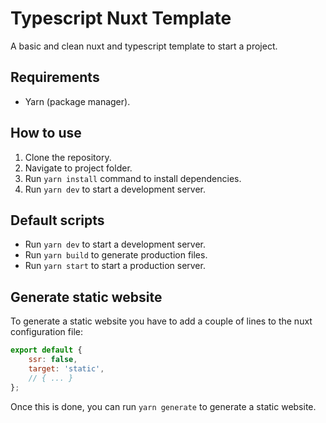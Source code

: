# Typescript Nuxt Template

A basic and clean nuxt and typescript template to start a project.

## Requirements

- Yarn (package manager).

## How to use

1. Clone the repository.
2. Navigate to project folder.
3. Run `yarn install` command to install dependencies.
4. Run `yarn dev` to start a development server.

## Default scripts

- Run `yarn dev` to start a development server.
- Run `yarn build` to generate production files.
- Run `yarn start` to start a production server.

## Generate static website

To generate a static website you have to add a couple of lines to the nuxt configuration file:

```javascript
export default {
	ssr: false,
	target: 'static',
	// { ... }
};
```

Once this is done, you can run `yarn generate` to generate a static website.
